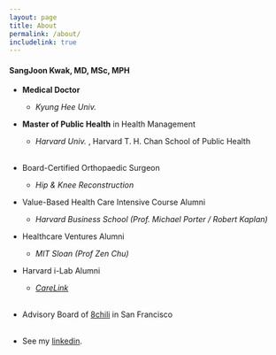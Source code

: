 ```yaml
---
layout: page
title: About
permalink: /about/
includelink: true
---
```


#### **SangJoon Kwak, MD, MSc, MPH**


- **Medical Doctor**
  - *Kyung Hee Univ.* 
- **Master of Public Health** in Health Management
  - *Harvard Univ.* , Harvard T. H. Chan School of Public Health<br><br>
 

- Board-Certified Orthopaedic Surgeon
  - *Hip & Knee Reconstruction*
- Value-Based Health Care Intensive Course Alumni
  - *Harvard Business School (Prof. Michael Porter / Robert Kaplan)*
- Healthcare Ventures Alumni
  - *MIT Sloan (Prof Zen Chu)*
- Harvard i-Lab Alumni
  - *[CareLink](https://innovationlabs.harvard.edu/current-team/carelink/)* <br><br>


- Advisory Board of [8chili](https://8chili.com/) in San Francisco <br><br>


- See my [linkedin](https://www.linkedin.com/in/sangjoon-kwak-md-msc-89172293/).
